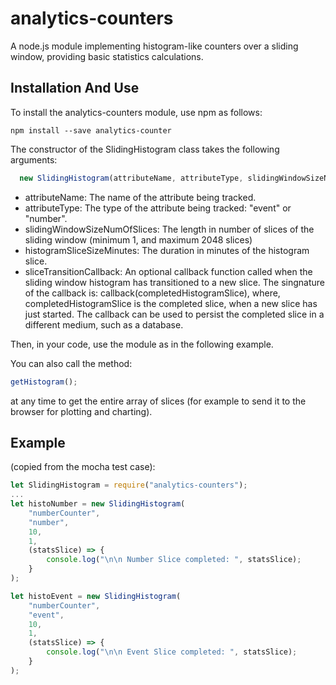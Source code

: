 # analytics-counters

A node.js module implementing histogram-like counters over a sliding window, providing basic statistics calculations.

## Installation And Use

To install the analytics-counters module, use npm as follows:

```shell
npm install --save analytics-counter
```

The constructor of the SlidingHistogram class takes the following arguments:

```javascript
  new SlidingHistogram(attributeName, attributeType, slidingWindowSizeNumOfSlices, histogramSliceSizeMinutes, sliceTransitionCallback);
```

- attributeName: The name of the attribute being tracked.
- attributeType: The type of the attribute being tracked: "event" or "number".
- slidingWindowSizeNumOfSlices: The length in number of slices of the sliding window (minimum 1, and maximum 2048 slices)
- histogramSliceSizeMinutes: The duration in minutes of the histogram slice.
- sliceTransitionCallback: An optional callback function called when the sliding window histogram has transitioned to a new slice. The singnature of the callback is: callback(completedHistogramSlice), where, completedHistogramSlice is the completed slice, when a new slice has just started. The callback can be used to persist the completed slice in a different medium, such as a database.

Then, in your code, use the module as in the following example.

You can also call the method:
``` javascript
getHistogram();
```
at any time to get the entire array of slices (for example to send it to the browser for plotting and charting).


## Example

(copied from the mocha test case):

```javascript
let SlidingHistogram = require("analytics-counters");
...
let histoNumber = new SlidingHistogram(
    "numberCounter",
    "number",
    10,
    1,
    (statsSlice) => {
        console.log("\n\n Number Slice completed: ", statsSlice);
    }
);

let histoEvent = new SlidingHistogram(
    "numberCounter",
    "event",
    10,
    1,
    (statsSlice) => {
        console.log("\n\n Event Slice completed: ", statsSlice);
    }
);
```

